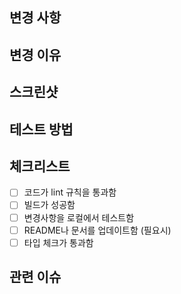 ## 변경 사항
<!-- 이 PR에서 무엇을 변경했나요? -->

## 변경 이유
<!-- 왜 이 변경이 필요한가요? -->

## 스크린샷
<!-- UI 변경이 있다면 스크린샷 추가 -->

## 테스트 방법
<!-- 이 변경사항을 어떻게 테스트할 수 있나요? -->

## 체크리스트
- [ ] 코드가 lint 규칙을 통과함
- [ ] 빌드가 성공함
- [ ] 변경사항을 로컬에서 테스트함
- [ ] README나 문서를 업데이트함 (필요시)
- [ ] 타입 체크가 통과함

## 관련 이슈
<!-- Closes #이슈번호 -->

